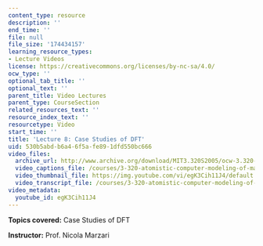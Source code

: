 ```yaml
---
content_type: resource
description: ''
end_time: ''
file: null
file_size: '174434157'
learning_resource_types:
- Lecture Videos
license: https://creativecommons.org/licenses/by-nc-sa/4.0/
ocw_type: ''
optional_tab_title: ''
optional_text: ''
parent_title: Video Lectures
parent_type: CourseSection
related_resources_text: ''
resource_index_text: ''
resourcetype: Video
start_time: ''
title: 'Lecture 8: Case Studies of DFT'
uid: 530b5abd-b6a4-6f5a-fe89-1dfd550bc666
video_files:
  archive_url: http://www.archive.org/download/MIT3.320S2005/ocw-3.320-lec-7-01mar05-220k.mp4
  video_captions_file: /courses/3-320-atomistic-computer-modeling-of-materials-sma-5107-spring-2005/8bfb6e2d77f65a97b12e4fd89d7a797d_egK3Cih11J4.vtt
  video_thumbnail_file: https://img.youtube.com/vi/egK3Cih11J4/default.jpg
  video_transcript_file: /courses/3-320-atomistic-computer-modeling-of-materials-sma-5107-spring-2005/6d220d0864344ddcb2a6145ef24d92ba_egK3Cih11J4.pdf
video_metadata:
  youtube_id: egK3Cih11J4
---
```


**Topics covered:** Case Studies of DFT

**Instructor:** Prof. Nicola Marzari

